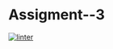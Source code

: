 # Assigment--3
 [![linter](https://github.com/Tanush-gautam/Assigment--3/workflows/linter/badge.svg)](https://github.com/marketplace/actions/super-linter)

